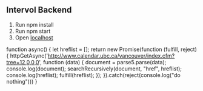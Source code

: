 ## Intervol Backend

1. Run npm install
2. Run npm start
3. Open [localhost](http://localhost:3001/api)

function async() {
    let hreflist = [];
    return new Promise(function (fulfill, reject) {
        httpGetAsync('http://www.calendar.ubc.ca/vancouver/index.cfm?tree=12,0,0,0', function (data) {
            document = parse5.parse(data);
            console.log(document);
            searchRecursively(document, "href", hreflist);
            console.log(hreflist);
            fulfill(hreflist);
        });
    }).catch(reject(console.log("do nothing")))
}
